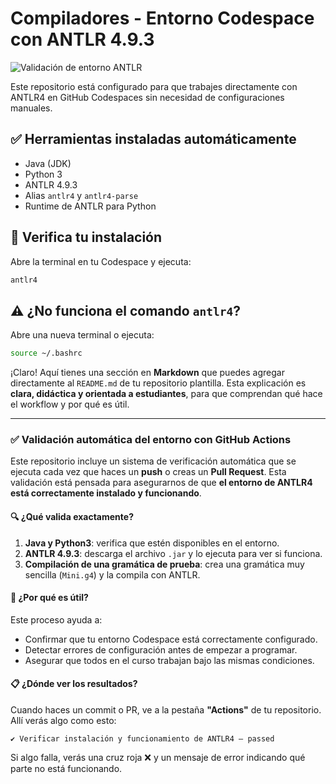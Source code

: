 # Compiladores - Entorno Codespace con ANTLR 4.9.3

![Validación de entorno ANTLR](https://github.com/guswill24/Tmp-compiladores-antlr/actions/workflows/validate-setup.yml/badge.svg)


Este repositorio está configurado para que trabajes directamente con ANTLR4 en GitHub Codespaces sin necesidad de configuraciones manuales.

## ✅ Herramientas instaladas automáticamente

- Java (JDK)
- Python 3
- ANTLR 4.9.3
- Alias `antlr4` y `antlr4-parse`
- Runtime de ANTLR para Python

## 🔄 Verifica tu instalación

Abre la terminal en tu Codespace y ejecuta:

```bash
antlr4
```

## ⚠️ ¿No funciona el comando `antlr4`?
Abre una nueva terminal o ejecuta:

```bash
source ~/.bashrc
```


¡Claro! Aquí tienes una sección en **Markdown** que puedes agregar directamente al `README.md` de tu repositorio plantilla. Esta explicación es **clara, didáctica y orientada a estudiantes**, para que comprendan qué hace el workflow y por qué es útil.

---

### ✅ Validación automática del entorno con GitHub Actions

Este repositorio incluye un sistema de verificación automática que se ejecuta cada vez que haces un **push** o creas un **Pull Request**. Esta validación está pensada para asegurarnos de que **el entorno de ANTLR4 está correctamente instalado y funcionando**.

#### 🔍 ¿Qué valida exactamente?

1. **Java y Python3**: verifica que estén disponibles en el entorno.
2. **ANTLR 4.9.3**: descarga el archivo `.jar` y lo ejecuta para ver si funciona.
3. **Compilación de una gramática de prueba**: crea una gramática muy sencilla (`Mini.g4`) y la compila con ANTLR.

#### 🧪 ¿Por qué es útil?

Este proceso ayuda a:
- Confirmar que tu entorno Codespace está correctamente configurado.
- Detectar errores de configuración antes de empezar a programar.
- Asegurar que todos en el curso trabajan bajo las mismas condiciones.

#### 📋 ¿Dónde ver los resultados?

Cuando haces un commit o PR, ve a la pestaña **"Actions"** de tu repositorio. Allí verás algo como esto:

```
✔️ Verificar instalación y funcionamiento de ANTLR4 – passed
```

Si algo falla, verás una cruz roja ❌ y un mensaje de error indicando qué parte no está funcionando.

